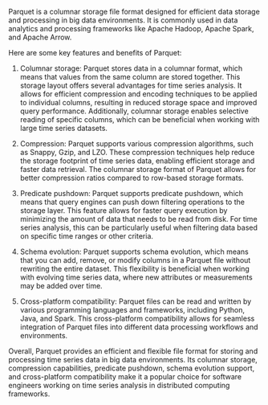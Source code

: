 Parquet is a columnar storage file format designed for efficient data storage and processing in big data environments. It is commonly used in data analytics and processing frameworks like Apache Hadoop, Apache Spark, and Apache Arrow.

Here are some key features and benefits of Parquet:

1. Columnar storage: Parquet stores data in a columnar format, which means that values from the same column are stored together. This storage layout offers several advantages for time series analysis. It allows for efficient compression and encoding techniques to be applied to individual columns, resulting in reduced storage space and improved query performance. Additionally, columnar storage enables selective reading of specific columns, which can be beneficial when working with large time series datasets.

2. Compression: Parquet supports various compression algorithms, such as Snappy, Gzip, and LZO. These compression techniques help reduce the storage footprint of time series data, enabling efficient storage and faster data retrieval. The columnar storage format of Parquet allows for better compression ratios compared to row-based storage formats.

3. Predicate pushdown: Parquet supports predicate pushdown, which means that query engines can push down filtering operations to the storage layer. This feature allows for faster query execution by minimizing the amount of data that needs to be read from disk. For time series analysis, this can be particularly useful when filtering data based on specific time ranges or other criteria.

4. Schema evolution: Parquet supports schema evolution, which means that you can add, remove, or modify columns in a Parquet file without rewriting the entire dataset. This flexibility is beneficial when working with evolving time series data, where new attributes or measurements may be added over time.

5. Cross-platform compatibility: Parquet files can be read and written by various programming languages and frameworks, including Python, Java, and Spark. This cross-platform compatibility allows for seamless integration of Parquet files into different data processing workflows and environments.

Overall, Parquet provides an efficient and flexible file format for storing and processing time series data in big data environments. Its columnar storage, compression capabilities, predicate pushdown, schema evolution support, and cross-platform compatibility make it a popular choice for software engineers working on time series analysis in distributed computing frameworks.
